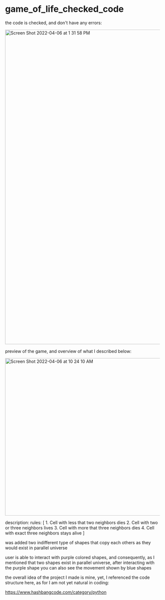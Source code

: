 # game_of_life_checked_code
the code is checked, and don't have any errors:

<img width="1021" alt="Screen Shot 2022-04-06 at 1 31 58 PM" src="https://user-images.githubusercontent.com/100344808/161924086-875221b8-0788-45a8-8cc7-ae5deec68197.png">

preview of the game, and overview of what I described below:

<img width="511" alt="Screen Shot 2022-04-06 at 10 24 10 AM" src="https://user-images.githubusercontent.com/100344808/161920389-edf270a1-d925-444b-b10a-8a3223601857.png">

description: 
rules: [ 1. Cell with less that two neighbors dies 2. Cell with two or three neighbors lives 3. Cell with more that three neighbors dies 4. Cell with exact three neighbors stays alive ]

was added two indifferent type of shapes that copy each others as they would exist in parallel universe

user is able to interact with purple colored shapes, and consequently, as I mentioned that two shapes exist in parallel universe, after interacting with the purple shape you can also see the movement shown by blue shapes

the overall idea of the project I made is mine, yet, I referenced the code structure here, as for I am not yet natural in coding:

https://www.hashbangcode.com/category/python

